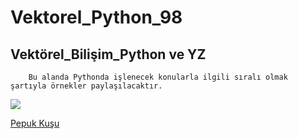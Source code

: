 # Vektorel_Python_98
## Vektörel_Bilişim_Python ve YZ

        Bu alanda Pythonda işlenecek konularla ilgili sıralı olmak şartıyla örnekler paylaşılacaktır.

<img src=https://img3.wallspic.com/previews/6/4/3/3/6/163346/163346-python-python_programming-logo-text-symbol-x750.jpg>





[Pepuk Kuşu](https://github.com/kullanici-adin/repo-adin/raw/main/gorsel.png)

